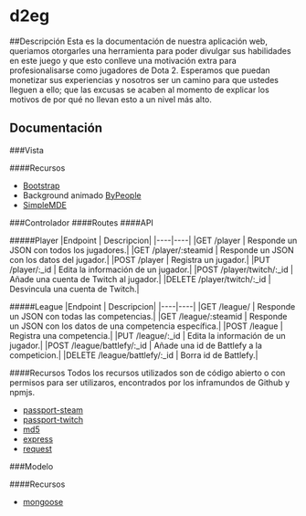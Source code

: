 # d2eg
##Descripción
Esta es la documentación de nuestra aplicación web, queriamos otorgarles una herramienta para poder
divulgar sus habilidades en este juego y que esto conlleve una motivación extra para profesionalisarse como jugadores de Dota 2.
Esperamos que puedan monetizar sus experiencias y nosotros ser un camino para que ustedes lleguen a ello; que las excusas
se acaben al momento de explicar los motivos de por qué no llevan esto a un nivel más alto.



## Documentación

###Vista

####Recursos

* [Bootstrap](http://getbootstrap.com/)
* Background animado [ByPeople](http://www.bypeople.com/animated-background-based/)
* [SimpleMDE](https://github.com/NextStepWebs/simplemde-markdown-editor)

###Controlador
####Routes
####API

 
#####Player
|Endpoint | Descripcion|
|----|----|
|GET /player | Responde un JSON con todos los jugadores.| 
|GET /player/:steamid | Responde un JSON con los datos del jugador.| 
|POST /player | Registra un jugador.| 
|PUT /player/:_id | Edita la información de un jugador.| 
|POST /player/twitch/:_id | Añade una cuenta de Twitch al jugador.|
|DELETE /player/twitch/:_id | Desvincula una cuenta de Twitch.|

#####League
|Endpoint | Descripcion|
|----|----|
|GET /league/ | Responde un JSON con todas las competencias.| 
|GET /league/:steamid | Responde un JSON con los datos de una competencia específica.|
|POST /league | Registra una competencia.| 
|PUT /league/:_id | Edita la información de un jugador.| 
|POST /league/battlefy/:_id | Añade una id de Battlefy a la competicion.|
|DELETE /league/battlefy/:_id | Borra id de Battlefy.|


####Recursos
Todos los recursos utilizados son de código abierto o con permisos para ser utilizaros, encontrados por los inframundos de
 Github y npmjs.

* [passport-steam](https://github.com/liamcurry/passport-steam)
* [passport-twitch](https://github.com/Schmoopiie/passport-twitch)
* [md5](https://github.com/pvorb/node-md5)
* [express](https://www.npmjs.com/package/express)
* [request](https://www.npmjs.com/package/request)

###Modelo

####Recursos

* [mongoose](https://www.npmjs.com/package/mongoose)

